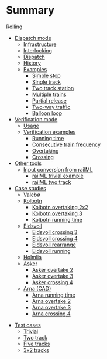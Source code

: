# Summary


[Rolling](./rolling.md)
- [Dispatch mode](./model.md)
  - [Infrastructure](./dgraph.md)
  - [Interlocking](./routes.md)
  - [Dispatch](./dispatch.md)
  - [History](./history.md)
  - [Examples](./simexamples.md)
    - [Simple stop](./examples/simplestop.md)
    - [Single track](./examples/single.md)
    - [Two track station](./examples/twotrack.md)
    - [Multiple trains](./examples/multipletrains.md)
    - [Partial release](./examples/partialrelease.md)
    - [Two-way traffic](./examples/twoway.md)
    - [Balloon loop](./examples/balloon.md)
- [Verification mode](./verification.md)
  - [Usage](./usage.md)
  - [Verification examples](./plannerexamples.md)
    - [Running time](./examples/runningtime.md)
    - [Consecutive train frequency](./examples/frequency.md)
    - [Overtaking](./examples/overtaking.md)
    - [Crossing](./examples/crossing.md)
- [Other tools](./tools.md)
  - [Input conversion from railML](./railmlconv.md)
    - [railML trivial example](./examples/railml_trivial.md)
    - [railML two track](./examples/railml_twotrack.md)
- [Case studies](./casestudies.md)
  - [Valebø](./examples/case_valebo.md)
  - [Kolbotn](./examples/case_kolbotn.md)
    - [Kolbotn overtaking 2x2](./examples/case_kolbotn_overtaking_2x2.md)
    - [Kolbotn overtaking 3](./examples/case_kolbotn_overtaking_3.md)
    - [Kolbotn running time](./examples/case_kolbotn_running.md)
  - [Eidsvoll](./examples/case_eidsvoll.md)
    - [Eidsvoll crossing 3](./examples/case_eidsvoll_crossing_3.md)
    - [Eidsvoll crossing 4](./examples/case_eidsvoll_crossing_4.md)
    - [Eidsvoll rearrange](./examples/case_eidsvoll_rearrange_while_2_waiting.md)
    - [Eidsvoll running](./examples/case_eidsvoll_running.md)
  - [Holmlia](./examples/case_holmlia.md)
  - [Asker](./examples/case_asker.md)
    - [Asker overtake 2](./examples/case_asker_overtake2.md)
    - [Asker overtake 3](./examples/case_asker_overtake3.md)
    - [Asker crossing 4](./examples/case_asker_crossing4.md)
  - [Arna (CAD)](./examples/case_arna.md)
    - [Arna running time](./examples/case_arna_running.md)
    - [Arna overtake 2](./examples/case_arna_overtaking2.md)
    - [Arna overtake 3](./examples/case_arna_overtaking3.md)
    - [Arna crossing 4](./examples/case_arna_crossing4.md)
<!--  - [Arna A20 by hand](./examples/case_arna_byhand.md)  -->
<!--    - [Arna running time](./examples/case_arna_byhand_running.md)  -->
<!--    - [Arna overtaking 2](./examples/case_arna_byhand_overtaking2.md)  -->
<!--    - [Arna overtaking 3](./examples/case_arna_byhand_overtaking3.md)  -->
<!--    - [Arna crossing 3](./examples/case_arna_byhand_crossing3.md)  -->
- [Test cases](./testcases.md)
  - [Trivial](./examples/gen_trivial.md)
  - [Two track](./examples/gen_twotrack.md)
  - [Five tracks](./examples/gen_5track.md)
  - [3x2 tracks](./examples/gen_3by2.md)

<!--
  - [Through train + pendulum](./examples/pendulum.md)
  - [Double track](./examples/double.md)
  - [Double track merge](./examples/doublemerge.md)
-->
